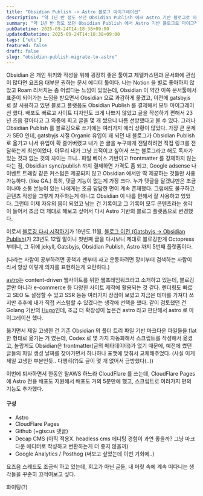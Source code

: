 ```yaml
---
title: "Obsidian Publish -> Astro 블로그 마이그레이션"
description: "약 1년 반 정도 쓰던 Obsidian Publish 에서 Astro 기반 블로그로 마이그레이션 했습니다. Obsidian 은 훌륭하지만 Publish 는 아직 블로깅 툴로는 많이 부족한 것 같아요. 그리고 Astro 는 무료입니다."
summary: "약 1년 반 정도 쓰던 Obsidian Publish 에서 Astro 기반 블로그로 마이그레이션 했습니다. Obsidian 은 훌륭하지만 Publish 는 아직 블로깅 툴로는 많이 부족한 것 같아요. 그리고 Astro 는 무료입니다. Obsidian 은 개인 위키와 작성을 위해 굉장히..."
pubDatetime: 2025-09-24T14:18:38+09:00
updatedDatetime: 2025-09-24T14:18:38+09:00
tags: ["etc"]
featured: false
draft: false
slug: "obsidian-publish-migrate-to-astro"
---
```


Obsidian 은 개인 위키와 작성을 위해 굉장히 좋은 툴이고 제텔카스텐과 문서화에 관심이 많다면 요즈음 대부분 권하는 문서 에디터 툴이다. 나는 Notion 을 별로 좋아하지 않았고 Roam 리서치는 좀 어렵다는 느낌이 있었는데, Obsidian 이 약간 이쪽 문서툴에서 표준이 되어가는 느낌을 받으면서 Obsidian 으로 과감하게 옮겼고, 이전에 gatsbyjs 로 잘 사용하고 있던 블로그 플랫폼도 Obsidian Publish 를 결제해서 모두 마이그레이션 했다.
배포도 빠르고 사이트 디자인도 크게 나쁘지 않았고 글을 작성하기 편해서 23년 즈음 갈아타고 그 와중에 회고 글을 몇 개 썼으니 나름 선방했다고 볼 수 있다. 그러나 Obsidian Publish 를 블로깅으로 쓰기에는 여러가지 에러 상황이 많았다. 가장 큰 문제가 SEO 인데, gatsbyjs 시절 Organic 유입이 꽤 되던 내 블로그가 Obsidian Publish 로 옮기고 나서 유입이 확 줄어버렸고 내가 쓴 글을 누구에게 전달하려면 직접 링크를 전달하는게 최선이었다. 아무리 내가 그냥 끄적이고 싶어서 쓰는 블로그라고 해도 독자가 있는 것과 없는 것의 차이는 크니..
파일 베이스 기반이고 frontmatter 를 강제하지 않는다는 점, Obsidian sync/publish 까지 결제하면 가격도 좀 되고, Google adsense 나 이벤트 트래킹 같은 커스텀은 제공되지 않고 Obsidian 에서만 딱 제공하는 것들만 사용 가능하다. (like GA.) 특히, 댓글 기능이 없는게 가장 크다. 누가 댓글을 달겠냐만은 조금이나마 소통 본능이 있는 나에게는 조금 답답한 면이 계속 존재했다.
그럼에도 불구하고 콘텐츠 작성을 그렇게 자주하는게 아니고 Obsidian 이 나름 편해서 잘 사용하고 있었다. 그런데 이제 자유의 몸이 되었고 남는 건 기록이고 그 기록이 모두 콘텐츠라는 생각이 들어서 조금 더 제대로 해보고 싶어서 다시 Astro 기반의 블로그 플랫폼으로 변경했다.

이로서 [블로깅 다시 시작하기](/posts/2019-11-restart-blogging)가 19년도 11월, [블로그 이전 (Gatsbyjs -> Obsidian Publish)](/posts/2023-12-blog-migration-obsidian)가 23년도 12월 말이니 첫번째 글을 다시보니 제대로 블로깅한게 Octopress 부터니, 그 뒤에 jekyll, Gatsbyjs, Obsidian Publish, Astro 까지 5번째 플랫폼이다.

(나라는 사람이 공부하려면 공책과 펜부터 사고 운동하려면 장비부터 검색하는 사람이라서 항상 이렇게 의지를 표현하는게 요란하다.)

[astro](https://astro.build/)는 content-driven 웹사이트를 위한 웹프레임워크라고 소개하고 있는데, 블로깅 뿐만 아니라 e-commerce 등 다양한 사이트 제작에 활용되는 것 같다. 렌더링도 빠르고 SEO 도 설정할 수 있고 SSR 등등 여러가지 장점이 보였고 지금은 테마를 가져다 쓰지만 추후에 내가 직접 커스텀할 수 있겠다는 생각에 선택을 했다. 같이 검토했던 건 Golang 기반의 [Hugo](https://gohugo.io/)인데, 조금 더 확장성이 높은건 astro 라고 판단해서 astro 로 마이그레이션 했다.

옮기면서 제일 고생한 건 기존 Obsidian 의 폴더 트리 파일 기반 마크다운 파일들을 flat 한 형태로 옮기는 거 였는데, Codex 로 몇 가지 자동화해서 스크립트를 작성해서 옮겼고, 놀랍게도 Obsidian은 frontmatter(글의 메타데이터)가 없기 때문에, 예전에 썼던 글들의 파일 생성 날짜를 찾아가면서 하나하나 포맷에 맞춰서 교체해주었다. (사실 이게 제일 고생한 부분인듯.. 다행히(?)도 글이 몇 개 없어서 금방했다(..))

이번에 퇴사하면서 한동안 탈AWS 하느라 CloudFlare 를 쓰는데, CloudFlare Pages 에 Astro 전용 배포도 지원해서 배포도 거의 5분만에 했고, 스크립트로 여러가지 편의 기능도 추가했다.

#### 구성

- Astro
- CloudFlare Pages
- Github (+giscus 댓글)
- Decap CMS (아직 적용X. headless cms 에디팅 경험이 과연 좋을까? 그냥 마크다운 에디터로 작성하고 변환하는게 더 좋지 않을까)
- Google Analytics / Posthog (써보고 싶었는데 이번 기회에..)

요즈음 스레드도 조금씩 하고 있는데, 회고가 아닌 글들, 내 머릿 속에 계속 떠다니는 생각들을 꾸준히 끄적여보고 싶다.

화이팅(?)

